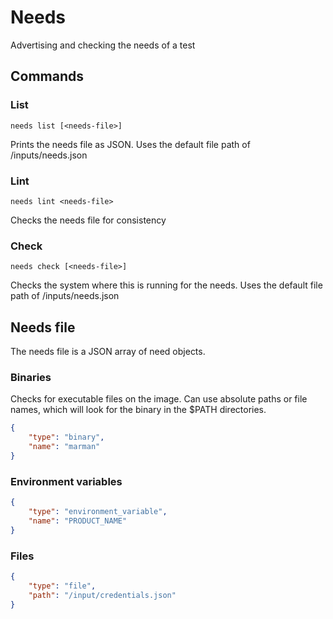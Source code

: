# Needs

Advertising and checking the needs of a test

## Commands

### List

`needs list [<needs-file>]`

Prints the needs file as JSON. Uses the default file path of /inputs/needs.json 

### Lint

`needs lint <needs-file>`

Checks the needs file for consistency

### Check

`needs check [<needs-file>]`

Checks the system where this is running for the needs. Uses the default file path of /inputs/needs.json

## Needs file

The needs file is a JSON array of need objects.

### Binaries

Checks for executable files on the image. Can use absolute paths or file names, which will look for the binary in the $PATH directories.

```json
{
    "type": "binary",
    "name": "marman"
}
```

### Environment variables

```json
{
    "type": "environment_variable",
    "name": "PRODUCT_NAME"
}
```

### Files

```json
{
    "type": "file",
    "path": "/input/credentials.json"
}
```
